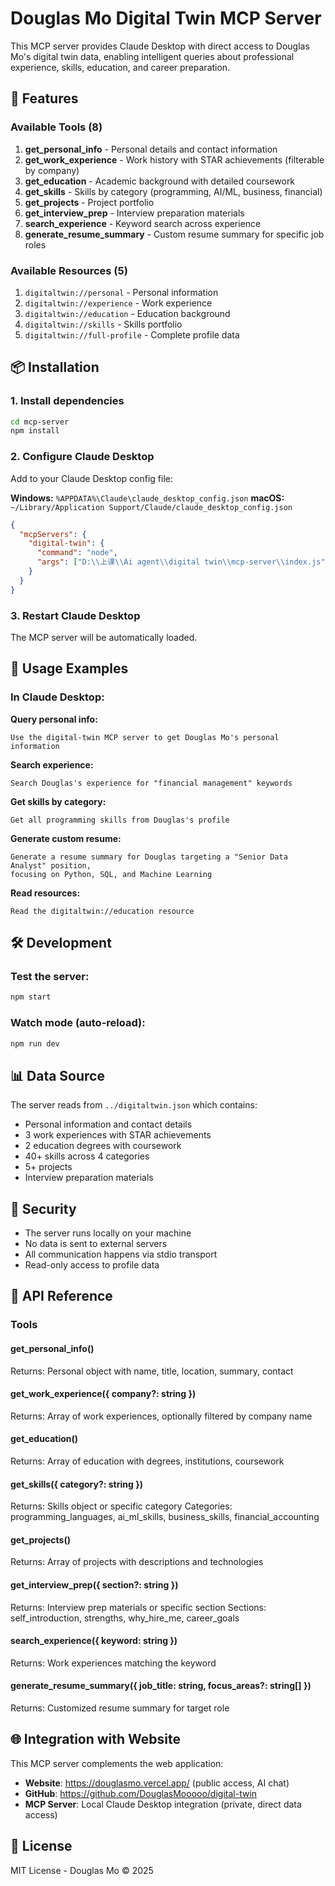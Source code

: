 # Douglas Mo Digital Twin MCP Server

This MCP server provides Claude Desktop with direct access to Douglas Mo's digital twin data, enabling intelligent queries about professional experience, skills, education, and career preparation.

## 🚀 Features

### Available Tools (8)

1. **get_personal_info** - Personal details and contact information
2. **get_work_experience** - Work history with STAR achievements (filterable by company)
3. **get_education** - Academic background with detailed coursework
4. **get_skills** - Skills by category (programming, AI/ML, business, financial)
5. **get_projects** - Project portfolio
6. **get_interview_prep** - Interview preparation materials
7. **search_experience** - Keyword search across experience
8. **generate_resume_summary** - Custom resume summary for specific job roles

### Available Resources (5)

1. `digitaltwin://personal` - Personal information
2. `digitaltwin://experience` - Work experience
3. `digitaltwin://education` - Education background
4. `digitaltwin://skills` - Skills portfolio
5. `digitaltwin://full-profile` - Complete profile data

## 📦 Installation

### 1. Install dependencies

```bash
cd mcp-server
npm install
```

### 2. Configure Claude Desktop

Add to your Claude Desktop config file:

**Windows:** `%APPDATA%\Claude\claude_desktop_config.json`
**macOS:** `~/Library/Application Support/Claude/claude_desktop_config.json`

```json
{
  "mcpServers": {
    "digital-twin": {
      "command": "node",
      "args": ["D:\\上课\\Ai agent\\digital twin\\mcp-server\\index.js"]
    }
  }
}
```

### 3. Restart Claude Desktop

The MCP server will be automatically loaded.

## 🎯 Usage Examples

### In Claude Desktop:

**Query personal info:**
```
Use the digital-twin MCP server to get Douglas Mo's personal information
```

**Search experience:**
```
Search Douglas's experience for "financial management" keywords
```

**Get skills by category:**
```
Get all programming skills from Douglas's profile
```

**Generate custom resume:**
```
Generate a resume summary for Douglas targeting a "Senior Data Analyst" position, 
focusing on Python, SQL, and Machine Learning
```

**Read resources:**
```
Read the digitaltwin://education resource
```

## 🛠️ Development

### Test the server:

```bash
npm start
```

### Watch mode (auto-reload):

```bash
npm run dev
```

## 📊 Data Source

The server reads from `../digitaltwin.json` which contains:
- Personal information and contact details
- 3 work experiences with STAR achievements
- 2 education degrees with coursework
- 40+ skills across 4 categories
- 5+ projects
- Interview preparation materials

## 🔐 Security

- The server runs locally on your machine
- No data is sent to external servers
- All communication happens via stdio transport
- Read-only access to profile data

## 📝 API Reference

### Tools

#### get_personal_info()
Returns: Personal object with name, title, location, summary, contact

#### get_work_experience({ company?: string })
Returns: Array of work experiences, optionally filtered by company name

#### get_education()
Returns: Array of education with degrees, institutions, coursework

#### get_skills({ category?: string })
Returns: Skills object or specific category
Categories: programming_languages, ai_ml_skills, business_skills, financial_accounting

#### get_projects()
Returns: Array of projects with descriptions and technologies

#### get_interview_prep({ section?: string })
Returns: Interview prep materials or specific section
Sections: self_introduction, strengths, why_hire_me, career_goals

#### search_experience({ keyword: string })
Returns: Work experiences matching the keyword

#### generate_resume_summary({ job_title: string, focus_areas?: string[] })
Returns: Customized resume summary for target role

## 🌐 Integration with Website

This MCP server complements the web application:
- **Website**: https://douglasmo.vercel.app/ (public access, AI chat)
- **GitHub**: https://github.com/DouglasMooooo/digital-twin
- **MCP Server**: Local Claude Desktop integration (private, direct data access)

## 📄 License

MIT License - Douglas Mo © 2025
